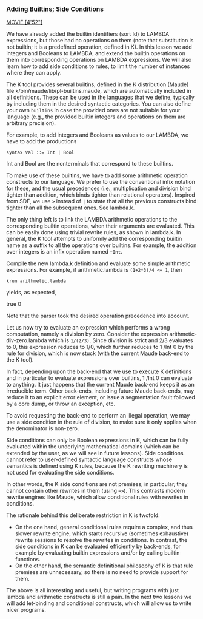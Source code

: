 ### Adding Builtins; Side Conditions

[MOVIE [4'52"]](http://youtu.be/T1aI04q3l9U)

We have already added the builtin identifiers (sort Id) to LAMBDA expressions,
but those had no operations on them (note that substitution is not builtin; it
is a predefined operation, defined in K).  In this lesson we add integers and
Booleans to LAMBDA, and extend the builtin operations on them into
corresponding operations on LAMBDA expressions.  We will also learn how to add
side conditions to rules, to limit the number of instances where they can
apply.

The K tool provides several builtins, defined in the K distribution (Maude)
file k/bin/maude/lib/pl-builtins.maude, which are automatically included in all
definitions.  These can be used in the languages that we define, typically by
including them in the desired syntactic categories.  You can also define your
own `builtins` in case the provided ones are not suitable for your language
(e.g., the provided builtin integers and operations on them are arbitrary
precision).

For example, to add integers and Booleans as values to our LAMBDA, we have to
add the productions

    syntax Val ::= Int | Bool

Int and Bool are the nonterminals that correspond to these builtins.

To make use of these builtins, we have to add some arithmetic operation
constructs to our language.  We prefer to use the conventional infix notation
for these, and the usual precedences (i.e., multiplication and division bind
tighter than addition, which binds tighter than relational operators).
Inspired from SDF, we use `>` instead of `|` to state that all the previous
constructs bind tighter than all the subsequent ones.  See lambda.k.

The only thing left is to link the LAMBDA arithmetic operations to the
corresponding builtin operations, when their arguments are evaluated.
This can be easily done using trivial rewrite rules, as shown in lambda.k.
In general, the K tool attempts to uniformly add the corresponding builtin
name as a suffix to all the operations over builtins.  For example, the
addition over integers is an infix operation named `+Int`.

Compile the new lambda.k definition and evaluate some simple arithmetic
expressions.  For example, if arithmetic.lambda is `(1+2*3)/4 <= 1`, then

    krun arithmetic.lambda

yields, as expected,

   <k>
    true
   </k>
   <nextId>
    0
   </nextId>

Note that the parser took the desired operation precedence into account.

Let us now try to evaluate an expression which performs a wrong computation,
namely a division by zero.  Consider the expression arithmetic-div-zero.lambda
which is `1/(2/3)`.  Since division is strict and 2/3 evaluates to 0, this
expression reduces to 1/0, which further reduces to 1 /Int 0 by the rule for
division, which is now stuck (with the current Maude back-end to the K tool).

In fact, depending upon the back-end that we use to execute K definitions and
in particular to evaluate expressions over builtins, 1 /Int 0 can evaluate to
anything.  It just happens that the current Maude back-end keeps it as an
irreducible term.  Other back-ends, including future Maude back-ends, may
reduce it to an explicit error element, or issue a segmentation fault followed
by a core dump, or throw an exception, etc.

To avoid requesting the back-end to perform an illegal operation, we may use a
side condition in the rule of division, to make sure it only applies when the
denominator is non-zero.

Side conditions can only be Boolean expressions in K, which can be fully
evaluated within the underlying mathematical domains (which can be extended by
the user, as we will see in future lessons).  Side conditions cannot refer to
user-defined syntactic language constructs whose semantics is defined using K
rules, because the K rewriting machinery is not used for evaluating the side
conditions.

In other words, the K side conditions are not premises; in particular, they
cannot contain other rewrites in them (using `=>`).  This contrasts modern
rewrite engines like Maude, which allow conditional rules with rewrites in
conditions.

The rationale behind this deliberate restriction in K is twofold:
- On the one hand, general conditional rules require a complex, and thus slower
rewrite engine, which starts recursive (sometimes exhaustive) rewrite sessions
to resolve the rewrites in conditions.  In contrast, the side conditions in K
can be evaluated efficiently by back-ends, for example by evaluating builtin
expressions and/or by calling builtin functions.
- On the other hand, the semantic definitional philosophy of K is that rule
premises are unnecessary, so there is no need to provide support for them.

The above is all interesting and useful, but writing programs with just lambda
and arithmetic constructs is still a pain.  In the next two lessons we will add
let-binding and conditional constructs, which will allow us to write nicer
programs.
